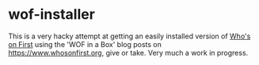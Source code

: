 # wof-installer

This is a very hacky attempt at getting an easily installed version of [Who's on First](https://github.com/whosonfirst) using the 'WOF in a Box' blog posts on https://www.whosonfirst.org, give or take. Very much a work in progress.
